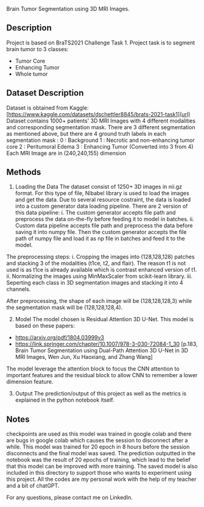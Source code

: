 Brain Tumor Segmentation using 3D MRI Images.

Description
----------------
Project is based on BraTS2021 Challenge Task 1. Project task is to segment brain tumor to 3 classes: 
- Tumor Core
- Enhancing Tumor
- Whole tumor

Dataset Description
------------------------
Dataset is obtained from Kaggle: [https://www.kaggle.com/datasets/dschettler8845/brats-2021-task1](url)
Dataset contains 1000+ patients' 3D MRI Images with 4 different modalities and corresponding segmentation mask.
There are 3 different segmentation as mentioned above, but there are 4 ground truth labels in each segmentation mask :
0 : Background
1 : Necrotic and non-enhancing tumor core
2 : Peritumoral Edema
3 : Enhancing Tumor (Converted into 3 from 4)
Each MRI Image are in (240,240,155) dimension

Methods
-----------
1. Loading the Data
The dataset consist of 1250+ 3D images in nii.gz format. For this type of file, Nibabel library is used to load the images and get the data.
Due to several resource costraint, the data is loaded into a custom generator data loading pipeline. There are 2 version of this data pipeline:
  i. The custom generator accepts file path and preprocess the data on-the-fly before feeding it to model in batches.
  ii. Custom data pipeline accepts file path and preprocess the data before saving it into numpy file. Then the custom generator accepts the file path of numpy file and load it as np file in batches and feed it to the model.

The preprocessing steps:
  i. Cropping the images into (128,128,128) patches and stacking 3 of the modalities (t1ce, t2, and flair). The reason t1 is not used is as t1ce is already available which is contrast enhanced version of t1.
  ii. Normalizing the images using MinMaxScaler from scikit-learn library.
  iii. Seperting each class in 3D segmentation images and stacking it into 4 channels.

After preprocessing, the shape of each image will be (128,128,128,3) while the segmentation mask will be (128,128,128,4).

2. Model
The model chosen is Residual Attention 3D U-Net. This model is based on these papers:
- https://arxiv.org/pdf/1804.03999v3
- https://link.springer.com/chapter/10.1007/978-3-030-72084-1_30 [p.183, Brain Tumor Segmentation using Dual-Path Attention 3D U-Net in 3D MRI Images, Wen Jun, Xu Haoxiang, and Zhang Wang]

The model leverage the attention block to focus the CNN attention to important features and the residual block to allow CNN to remember a lower dimension feature.

3. Output
The prediction/output of this project as well as the metrics is explained in the python notebook itself.

Notes 
------------
checkpoints are used as this model was trained in google colab and there are bugs in google colab which causes the session to disconnect after a while.
This model was trained for 20 epoch in 8 hours before the session disconnects and the final model was saved.
The prediction outputted in the notebook was the result of 20 epochs of training, which lead to the belief that this model can be improved with more training.
The saved model is also included in this directory to support those who wants to experiment using this project. 
All the codes are my personal work with the help of my teacher and a bit of chatGPT.

For any questions, please contact me on LinkedIn.

